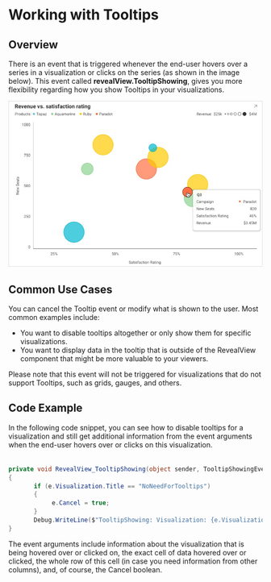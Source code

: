 # Working with Tooltips

## Overview

There is an event that is triggered whenever the end-user hovers over a series in a visualization or clicks on the series (as shown in the image below).
This event called __revealView.TooltipShowing__, gives you more flexibility regarding how you show Tooltips in your visualizations.

<img src="images/tooltips-sample.png" alt="Image showing Reveal's tooltips" class="responsive-img"/>


## Common Use Cases
You can cancel the Tooltip event or modify what is shown to the user. Most common examples include:

- You want to disable tooltips altogether or only show them for specific visualizations.
- You want to display data in the tooltip that is outside of the RevealView component that might be more valuable to your viewers.

Please note that this event will not be triggered for visualizations that do not support Tooltips, such as grids, gauges, and others.


## Code Example

In the following code snippet, you can see how to disable tooltips for a visualization and still get additional information from the event arguments when the end-user hovers over or clicks on this visualization.


``` csharp

private void RevealView_TooltipShowing(object sender, TooltipShowingEventArgs e)
{
       if (e.Visualization.Title == "NoNeedForTooltips")
       {
            e.Cancel = true;
       }
       Debug.WriteLine($"TooltipShowing: Visualization: {e.Visualization.Title}, Cell: {e.Cell}, Row: {e.Row}");
}

```

The event arguments include information about the visualization that is being hovered over or clicked on, the exact cell of data hovered over or clicked, the whole row of this cell (in case you need information from other columns), and, of course, the Cancel boolean.
